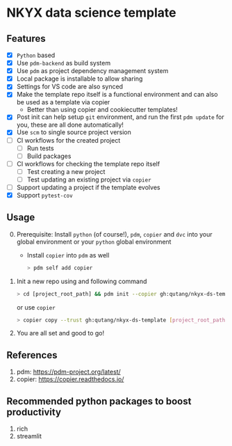 # NKYX data science template

## Features

* [x] `Python` based
* [x] Use `pdm-backend` as build system
* [x] Use `pdm` as project dependency management system
* [x] Local package is installable to allow sharing
* [x] Settings for VS code are also synced
* [x] Make the template repo itself is a functional environment and can also be used as a template via copier
  * Better than using copier and cookiecutter templates!
* [x] Post init can help setup `git` environment, and run the first `pdm update` for you, these are all done automatically!
* [x] Use `scm` to single source project version
* [ ] CI workflows for the created project
  * [ ] Run tests
  * [ ] Build packages
* [ ] CI workflows for checking the template repo itself
  * [ ] Test creating a new project
  * [ ] Test updating an existing project via `copier`
* [ ] Support updating a project if the template evolves
* [x] Support `pytest-cov`

## Usage

0. Prerequisite: Install `python` (of course!), `pdm`, `copier` and `dvc` into your global environment or your `python` global environment

    * Install `copier` into `pdm` as well

        ```bash
        > pdm self add copier
        ```

1. Init a new repo using and following command

    ```bash
    > cd [project_root_path] && pdm init --copier gh:qutang/nkyx-ds-template --UNSAFE
    ```

    or use `copier`

    ```bash
    > copier copy --trust gh:qutang/nkyx-ds-template [project_root_path]
    ```

2. You are all set and good to go!

## References

1. pdm: <https://pdm-project.org/latest/>
2. copier: <https://copier.readthedocs.io/>

## Recommended python packages to boost productivity

1. rich
2. streamlit
